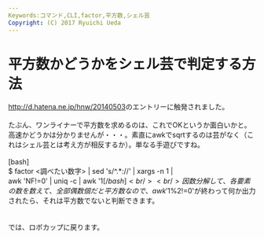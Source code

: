 ```yaml
---
Keywords:コマンド,CLI,factor,平方数,シェル芸
Copyright: (C) 2017 Ryuichi Ueda
---
```


# 平方数かどうかをシェル芸で判定する方法
<a href="http://d.hatena.ne.jp/hnw/20140503" target="_blank">http://d.hatena.ne.jp/hnw/20140503</a>のエントリーに触発されました。<br />
<br />
たぶん、ワンライナーで平方数を求めるのは、これでOKというか面白いかと。高速かどうかは分かりませんが・・・。素直にawkでsqrtするのは芸がなく（これはシェル芸とは考え方が相反するか）。単なる手遊びですね。<br />
<br />
[bash]<br />
$ factor &lt;調べたい数字&gt; | sed 's/^.*://' | xargs -n 1 | <br />
awk 'NF!=0' | uniq -c | awk '$1%2!=0'<br />
[/bash]<br />
<br />
因数分解して、各要素の数を数えて、全部偶数個だと平方数なので、awk '$1%2!=0'が終わって何か出力されたら、それは平方数でないと判断できます。<br />
<br />
<br />
では、ロボカップに戻ります。
